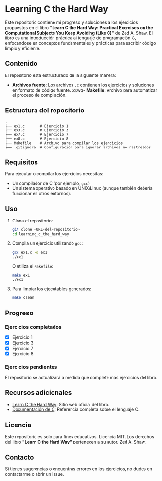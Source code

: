 # Learning C the Hard Way

Este repositorio contiene mi progreso y soluciones a los ejercicios propuestos en el libro **"Learn C the Hard Way: Practical Exercises on the Computational Subjects You Keep Avoiding (Like C)"** de Zed A. Shaw. El libro es una introducción práctica al lenguaje de programación C, enfocándose en conceptos fundamentales y prácticas para escribir código limpio y eficiente.

## Contenido

El repositorio está estructurado de la siguiente manera:

- **Archivos fuente**: Los archivos `.c` contienen los ejercicios y soluciones en formato de código fuente.
:q:wq- **Makefile**: Archivo para automatizar el proceso de compilación.

## Estructura del repositorio

```
.
├── ex1.c       # Ejercicio 1
├── ex3.c       # Ejercicio 3
├── ex7.c       # Ejercicio 7
├── ex8.c       # Ejercicio 8
├── Makefile    # Archivo para compilar los ejercicios
├── .gitignore  # Configuración para ignorar archivos no rastreados
```

## Requisitos

Para ejecutar o compilar los ejercicios necesitas:

- Un compilador de C (por ejemplo, `gcc`).
- Un sistema operativo basado en UNIX/Linux (aunque también debería funcionar en otros entornos).

## Uso

1. Clona el repositorio:
   ```bash
   git clone <URL-del-repositorio>
   cd learning_c_the_hard_way
   ```

2. Compila un ejercicio utilizando `gcc`:
   ```bash
   gcc ex1.c -o ex1
   ./ex1
   ```

   O utiliza el `Makefile`:
   ```bash
   make ex1
   ./ex1
   ```

3. Para limpiar los ejecutables generados:
   ```bash
   make clean
   ```

## Progreso

### Ejercicios completados

- [x] Ejercicio 1
- [x] Ejercicio 3
- [x] Ejercicio 7
- [x] Ejercicio 8

### Ejercicios pendientes

El repositorio se actualizará a medida que complete más ejercicios del libro.

## Recursos adicionales

- [Learn C the Hard Way](https://learncodethehardway.org/c/): Sitio web oficial del libro.
- [Documentación de C](https://en.cppreference.com/w/c): Referencia completa sobre el lenguaje C.

## Licencia

Este repositorio es solo para fines educativos. Licencia MIT. Los derechos del libro **"Learn C the Hard Way"** pertenecen a su autor, Zed A. Shaw.

## Contacto

Si tienes sugerencias o encuentras errores en los ejercicios, no dudes en contactarme o abrir un issue.

